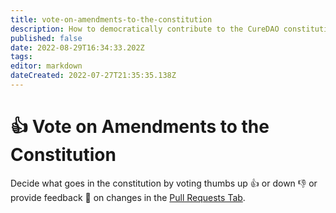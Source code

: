 ```yaml
---
title: vote-on-amendments-to-the-constitution
description: How to democratically contribute to the CureDAO constitution.
published: false
date: 2022-08-29T16:34:33.202Z
tags: 
editor: markdown
dateCreated: 2022-07-27T21:35:35.138Z
---
```


# 👍 Vote on Amendments to the Constitution

Decide what goes in the constitution by voting thumbs up 👍 or down 👎 or provide feedback 💬 on changes in the [Pull Requests Tab](https://github.com/cure-dao/draft-whitepaper/pulls?q=is%3Apr+is%3Aopen+sort%3Aupdated-desc).

